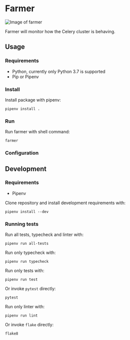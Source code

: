 # Farmer

![Image of farmer](https://www.collinsdictionary.com/images/thumb/farmer_96736501_250.jpg)

Farmer will monitor how the Celery cluster is behaving.

## Usage

### Requirements
- Python, currently only Python 3.7 is supported
- Pip or Pipenv

### Install
Install package with pipenv:

```
pipenv install .
```

### Run
Run farmer with shell command:
```
farmer
```

### Configuration

## Development

### Requirements
- Pipenv

Clone repository and install development requirements with:
```
pipenv install --dev
```

### Running tests
Run all tests, typecheck and linter with:
```
pipenv run all-tests
```

Run only typecheck with:
```
pipenv run typecheck
```

Run only tests with:
```
pipenv run test
```
Or invoke `pytest` directly:
```
pytest
```

Run only linter with:
```
pipenv run lint
```
Or invoke `flake` directly:
```
flake8
```

